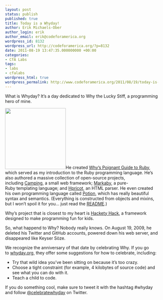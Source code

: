 ```yaml
---
layout: post
status: publish
published: true
title: Today is a Whyday!
author: Erik Michaels-Ober
author_login: erik
author_email: erik@codeforamerica.org
wordpress_id: 8132
wordpress_url: http://codeforamerica.org/?p=8132
date: 2011-08-19 13:47:35.000000000 +00:00
categories:
- CfA Labs
tags:
- labs
- cfalabs
wordpress_html: true
wordpress_permalink: http://www.codeforamerica.org/2011/08/19/today-is-a-whyday/
---
```


<p>What is Whyday? It’s a day dedicated to Why the Lucky Stiff, a programming hero of mine.</p>
<p><a href="http://codeforamerica.org/wp-content/uploads/2011/08/dev-1.jpg"><img alt="" class="alignright size-full wp-image-8142" src="http://codeforamerica.org/wp-content/uploads/2011/08/dev-1.jpg" title="dev-1" width="200"/></a>He created <a href="http://mislav.uniqpath.com/poignant-guide/" target="_blank">Why’s Poignant Guide to Ruby</a>, which served as my introduction to the Ruby programming language. He’s also authored a massive collection of open-source projects, including <a href="http://whywentcamping.com/" target="_blank">Camping</a>, a small web framework; <a href="http://markaby.github.com/" target="_blank">Markaby</a>, a pure-Ruby templating language; and <a href="http://hpricot.com/" target="_blank">Hpricot</a>, an HTML parser. He even created his own programming language called <a href="https://github.com/whymirror/potion" target="_blank">Potion</a>, which has really beautiful syntax and semantics. (Everything is constructed from objects and mixins, but I won’t spoil it for you… just read the <a href="https://github.com/whymirror/potion#readme" target="_blank">README</a>.)</p>
<p>Why’s project that is closest to my heart is <a href="http://hackety-hack.com/" target="_blank">Hackety Hack</a>, a framework designed to make programming fun for kids.</p>
<p>So, what happend to Why? Nobody really knows. On August 19, 2009, he deleted his Twitter and GitHub accounts, powered down his web server, and disappeared like Keyser Söze.</p>
<p>We recognize the anniversary of that date by celebrating Why. If you go to <a href="http://whyday.org/" target="_blank">whyday.org</a>, they offer some suggestions for how to celebrate, including:</p>
<ul>
<li>Try that wild idea you’ve been sitting on because it’s too crazy.</li>
<li>Choose a tight constraint (for example, 4 kilobytes of source code) and see what you can do with it.</li>
<li>Teach a child to code.</li>
</ul>
<p>If you do something cool, make sure to tweet it with the hashtag #whyday and follow <a href="https://twitter.com/celebratewhyday" target="_blank">@celebratewhyday</a> on Twitter.</p>
